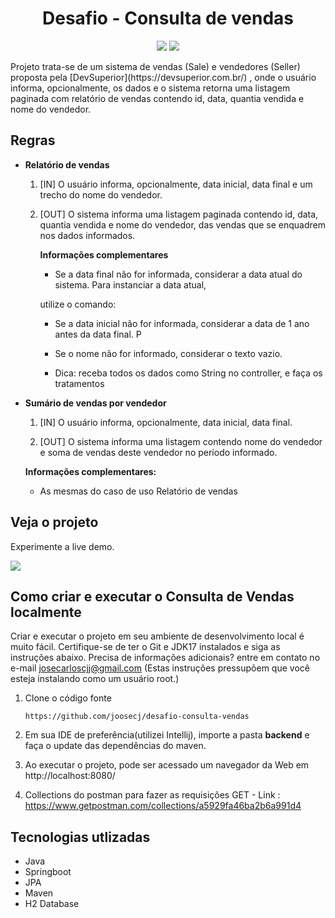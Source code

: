 <h1 align="center">Desafio - Consulta de vendas</h1>

<p align='center'> 
    <img src="https://img.shields.io/badge/Spring_Boot-F2F4F9?style=for-the-badge&logo=spring-boot"/>
    <img src="https://img.shields.io/badge/Java-ED8B00?style=for-the-badge&logo=java&logoColor=white"/>  
</p>    
Projeto trata-se de um sistema de vendas (Sale) e vendedores (Seller) proposta pela [DevSuperior](https://devsuperior.com.br/) , onde o usuário informa, opcionalmente, os dados e o sistema retorna uma listagem paginada com relatório de vendas contendo id, data, quantia vendida e nome do vendedor. 

<h2>Regras</h2>

- **Relatório de vendas**

  1. [IN] O usuário informa, opcionalmente, data inicial, data final e um trecho do nome do vendedor.

  2. [OUT] O sistema informa uma listagem paginada contendo id, data, quantia vendida e nome do
     vendedor, das vendas que se enquadrem nos dados informados.

     **Informações complementares**

     -  Se a data final não for informada, considerar a data atual do sistema. Para instanciar a data atual,

       utilize o comando:

     - Se a data inicial não for informada, considerar a data de 1 ano antes da data final. P

     - Se o nome não for informado, considerar o texto vazio.

     - Dica: receba todos os dados como String no controller, e faça os tratamentos

       

- **Sumário de vendas por vendedor**

  1. [IN] O usuário informa, opcionalmente, data inicial, data final.

  2. [OUT] O sistema informa uma listagem contendo nome do vendedor e soma de vendas deste vendedor
      no período informado.

    **Informações complementares:**

    -  As mesmas do caso de uso Relatório de vendas

<h2>Veja o projeto</h2>

Experimente a live demo.

![](https://i.imgur.com/mMNCgkk.gif)

<h2>Como criar e executar o Consulta de Vendas localmente</h2>

Criar e executar o projeto em seu ambiente de desenvolvimento local é muito fácil. Certifique-se de ter o Git e JDK17 instalados e siga as instruções abaixo. Precisa de informações adicionais? entre em contato no e-mail josecarloscjj@gmail.com 
(Estas instruções pressupõem que você esteja instalando como um usuário root.)

1. Clone o código fonte

   ````https://github.com/joosecj/desafio-consulta-vendas````

2. Em sua IDE de preferência(utilizei Intellij), importe a pasta **backend** e faça o update das dependências do maven.

3. Ao executar o projeto, pode ser acessado um navegador da Web em http://localhost:8080/

4. Collections do postman para fazer as requisições GET - Link : https://www.getpostman.com/collections/a5929fa46ba2b6a991d4



<h2>Tecnologias utlizadas</h2>

- Java
- Springboot
- JPA
- Maven
- H2 Database